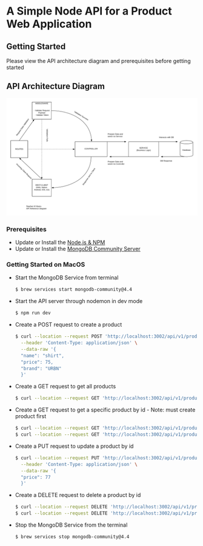 # A Simple Node API for a Product Web Application

## Getting Started

Please view the API architecture diagram and prerequisites before getting started

## API Architecture Diagram

![API Architecture Diagram](/APIArchitectureDiagram.png)

### Prerequisites

- Update or Install the [Node.js & NPM](https://nodejs.org/en/download/current/)
- Update or Install the [MongoDB Community Server](https://www.mongodb.com/try/download/community)

### Getting Started on MacOS

- Start the MongoDB Service from terminal
  ```bash
  $ brew services start mongodb-community@4.4
  ```
- Start the API server through nodemon in dev mode
  ```bash
  $ npm run dev
  ```
- Create a POST request to create a product
  ```bash
  $ curl --location --request POST 'http://localhost:3002/api/v1/product' \
    --header 'Content-Type: application/json' \
    --data-raw '{
    "name": "shirt",
    "price": 75,
    "brand": "URBN"
    }'
  ```
- Create a GET request to get all products
  ```bash
  $ curl --location --request GET 'http://localhost:3002/api/v1/product'
  ```
- Create a GET request to get a specific product by id - Note: must create product first
  ```bash
  $ curl --location --request GET 'http://localhost:3002/api/v1/product/{:id}'
  $ curl --location --request GET 'http://localhost:3002/api/v1/product/5f2c0a0ccb817374174b8fec'
  ```
- Create a PUT request to update a product by id
  ```bash
  $ curl --location --request PUT 'http://localhost:3002/api/v1/product/5f2c0a0ccb817374174b8fec' \
    --header 'Content-Type: application/json' \
    --data-raw '{
    "price": 77
    }'
  ```
- Create a DELETE request to delete a product by id
  ```bash
  $ curl --location --request DELETE 'http://localhost:3002/api/v1/product/{:id}'
  $ curl --location --request DELETE 'http://localhost:3002/api/v1/product/5f2c0a0ccb817374174b8fec'
  ```
- Stop the MongoDB Service from the terminal
  ```bash
  $ brew services stop mongodb-community@4.4
  ```
